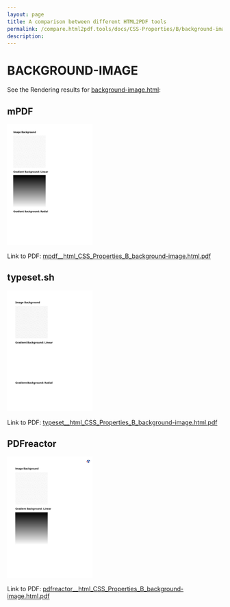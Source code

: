 ```yaml
---
layout: page
title: A comparison between different HTML2PDF tools
permalink: /compare.html2pdf.tools/docs/CSS-Properties/B/background-image.html
description: 
---
```


# BACKGROUND-IMAGE

See the Rendering results for [background-image.html](/html/CSS%20Properties/B/background-image.html):

## mPDF
![](mpdf__html_CSS_Properties_B_background-image.html.png) 

Link to PDF: [mpdf__html_CSS_Properties_B_background-image.html.pdf](mpdf__html_CSS_Properties_B_background-image.html.pdf)

## typeset.sh
![](typeset__html_CSS_Properties_B_background-image.html.png) 

Link to PDF: [typeset__html_CSS_Properties_B_background-image.html.pdf](typeset__html_CSS_Properties_B_background-image.html.pdf)

## PDFreactor
![](pdfreactor__html_CSS_Properties_B_background-image.html.png) 

Link to PDF: [pdfreactor__html_CSS_Properties_B_background-image.html.pdf](pdfreactor__html_CSS_Properties_B_background-image.html.pdf)
